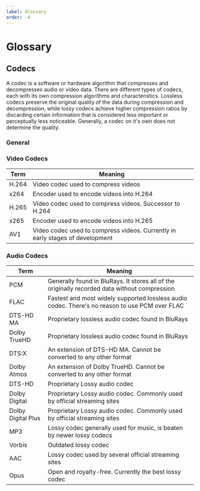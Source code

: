 ```yaml
---
label: Glossary
order: -4
---
```


# Glossary

## Codecs

A codec is a software or hardware algorithm that compresses and decompresses audio or video data. There are different types of codecs, each with its own compression algorithms and characteristics. Lossless codecs preserve the original quality of the data during compression and decompression, while lossy codecs achieve higher compression ratios by discarding certain information that is considered less important or perceptually less noticeable. Generally, a codec on it's own does not determine the quality.

### General



### Video Codecs

| Term  | Meaning                                                                       |
| ----- | ----------------------------------------------------------------------------- |
| H.264 | Video codec used to compress videos                                           |
| x264  | Encoder used to encode videos into H.264                                      |
| H.265 | Video codec used to compress videos. Successor to H.264                       |
| x265  | Encoder used to encode videos into H.265                                      |
| AV1   | Video codec used to compress videos. Currently in early stages of development |

### Audio Codecs

| Term               | Meaning                                                                                        |
| ------------------ | ---------------------------------------------------------------------------------------------- |
| PCM                | Generally found in BluRays. It stores all of the originally recorded data without compression  |
| FLAC               | Fastest and most widely supported lossless audio codec. There's no reason to use PCM over FLAC |
| DTS-HD MA          | Proprietary lossless audio codec found in BluRays                                              |
| Dolby TrueHD       | Proprietary lossless audio codec found in BluRays                                              |
| DTS:X              | An extension of DTS-HD MA. Cannot be converted to any other format                             |
| Dolby Atmos        | An extension of Dolby TrueHD. Cannot be converted to any other format                          |
| DTS-HD             | Proprietary Lossy audio codec                                                                  |
| Dolby Digital      | Proprietary Lossy audio codec. Commonly used by official streaming sites                       |
| Dolby Digital Plus | Proprietary Lossy audio codec. Commonly used by official streaming sites                       |
| MP3                | Lossy codec generally used for music, is beaten by newer lossy codecs                          |
| Vorbis             | Outdated lossy codec                                                                           |
| AAC                | Lossy codec used by several official streaming sites                                           |
| Opus               | Open and royalty-free. Currently the best lossy codec                                          |
